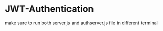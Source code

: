 # JWT-Authentication

make sure to run both server.js and authserver.js file in different terminal 
